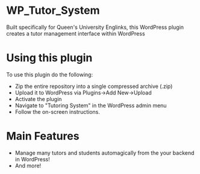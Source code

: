 # WP_Tutor_System
Built specifically for Queen's University Englinks, this WordPress plugin creates a tutor management interface within WordPress
# Using this plugin
To use this plugin do the following:
- Zip the entire repository into a single compressed archive (.zip)
- Upload it to WordPress via Plugins->Add New->Upload
- Activate the plugin
- Navigate to "Tutoring System" in the WordPress admin menu
- Follow the on-screen instructions.
# Main Features
- Manage many tutors and students automagically from the your backend in WordPress!
- And more!